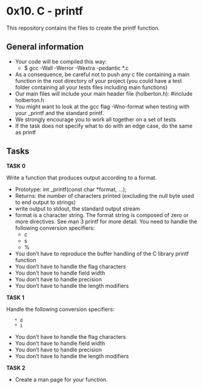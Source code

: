 # 0x10. C - printf

This repository contains the files to create the printf function.

## General information

* Your code will be compiled this way:
  * $ gcc -Wall -Werror -Wextra -pedantic *.c
* As a consequence, be careful not to push any c file containing a main function in the root directory of your project (you could have a test folder containing all your tests files including main functions)
* Our main files will include your main header file (holberton.h): #include holberton.h
* You might want to look at the gcc flag -Wno-format when testing with your _printf and the standard printf. 
* We strongly encourage you to work all together on a set of tests
* If the task does not specify what to do with an edge case, do the same as printf

## Tasks

**TASK 0**

Write a function that produces output according to a format.

* Prototype: int _printf(const char *format, ...);
* Returns: the number of characters printed (excluding the null byte used to end output to strings)
* write output to stdout, the standard output stream
* format is a character string. The format string is composed of zero or more directives. See man 3 printf for more detail. You need to handle the following conversion specifiers:
  * c
  * s
  * %
* You don’t have to reproduce the buffer handling of the C library printf function
* You don’t have to handle the flag characters
* You don’t have to handle field width
* You don’t have to handle precision
* You don’t have to handle the length modifiers

**TASK 1**

Handle the following conversion specifiers:

       * d
       * i
* You don’t have to handle the flag characters
* You don’t have to handle field width
* You don’t have to handle precision
* You don’t have to handle the length modifiers

**TASK 2**

* Create a man page for your function.